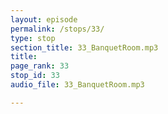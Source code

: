 ```yaml
---
layout: episode
permalink: /stops/33/
type: stop
section_title: 33_BanquetRoom.mp3
title: 
page_rank: 33
stop_id: 33
audio_file: 33_BanquetRoom.mp3

---
```

